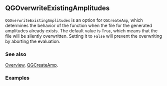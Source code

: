 ## QGOverwriteExistingAmplitudes

`QGOverwriteExistingAmplitudes` is an option for `QGCreateAmp`, which determines the behavior of the function when the file for the generated amplitudes already exists. The default value is `True`, which means that the file will be silently overwritten. Setting it to `False` will prevent the overwriting by aborting the evaluation.

### See also

[Overview](Extra/FeynHelpers.md), [QGCreateAmp](QGCreateAmp.md).

### Examples